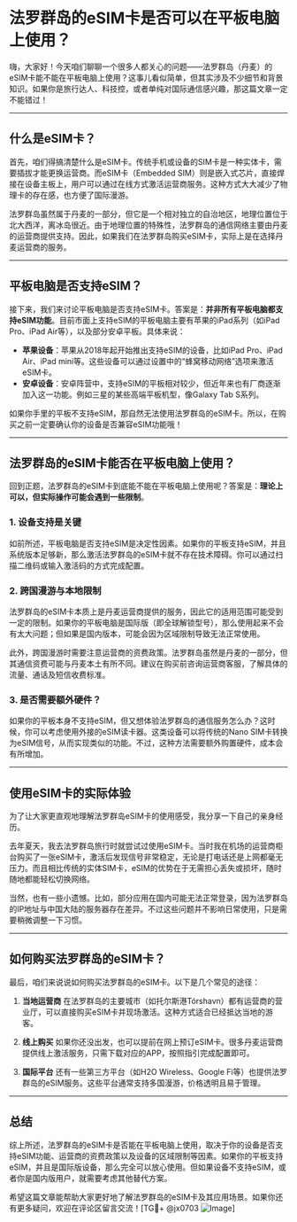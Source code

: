 # 法罗群岛的eSIM卡是否可以在平板电脑上使用？

嗨，大家好！今天咱们聊聊一个很多人都关心的问题——法罗群岛（丹麦）的eSIM卡能不能在平板电脑上使用？这事儿看似简单，但其实涉及不少细节和背景知识。如果你是旅行达人、科技控，或者单纯对国际通信感兴趣，那这篇文章一定不能错过！

---

## 什么是eSIM卡？

首先，咱们得搞清楚什么是eSIM卡。传统手机或设备的SIM卡是一种实体卡，需要插拔才能更换运营商。而eSIM卡（Embedded SIM）则是嵌入式芯片，直接焊接在设备主板上，用户可以通过在线方式激活运营商服务。这种方式大大减少了物理卡的存在感，也方便了国际漫游。

法罗群岛虽然属于丹麦的一部分，但它是一个相对独立的自治地区，地理位置位于北大西洋，离冰岛很近。由于地理位置的特殊性，法罗群岛的通信网络主要由丹麦的运营商提供支持。因此，如果我们在法罗群岛购买eSIM卡，实际上是在选择丹麦运营商的服务。

---

## 平板电脑是否支持eSIM？

接下来，我们来讨论平板电脑是否支持eSIM卡。答案是：**并非所有平板电脑都支持eSIM功能**。目前市面上支持eSIM的平板电脑主要有苹果的iPad系列（如iPad Pro、iPad Air等），以及部分安卓平板。具体来说：

- **苹果设备**：苹果从2018年起开始推出支持eSIM的设备，比如iPad Pro、iPad Air、iPad mini等。这些设备可以通过设置中的“蜂窝移动网络”选项来激活eSIM卡。
- **安卓设备**：安卓阵营中，支持eSIM的平板相对较少，但近年来也有厂商逐渐加入这一功能。例如三星的某些高端平板机型，像Galaxy Tab S系列。

如果你手里的平板不支持eSIM，那自然无法使用法罗群岛的eSIM卡。所以，在购买之前一定要确认你的设备是否兼容eSIM功能哦！

---

## 法罗群岛的eSIM卡能否在平板电脑上使用？

回到正题，法罗群岛的eSIM卡到底能不能在平板电脑上使用呢？答案是：**理论上可以，但实际操作可能会遇到一些限制**。

### 1. 设备支持是关键
如前所述，平板电脑是否支持eSIM是决定性因素。如果你的平板支持eSIM，并且系统版本足够新，那么激活法罗群岛的eSIM卡就不存在技术障碍。你可以通过扫描二维码或输入激活码的方式完成配置。

### 2. 跨国漫游与本地限制
法罗群岛的eSIM卡本质上是丹麦运营商提供的服务，因此它的适用范围可能受到一定的限制。如果你的平板电脑是国际版（即全球解锁型号），那么使用起来不会有太大问题；但如果是国内版本，可能会因为区域限制导致无法正常使用。

此外，跨国漫游时需要注意运营商的资费政策。法罗群岛虽然是丹麦的一部分，但其通信资费可能与丹麦本土有所不同。建议在购买前咨询运营商客服，了解具体的流量、通话及短信收费标准。

### 3. 是否需要额外硬件？
如果你的平板本身不支持eSIM，但又想体验法罗群岛的通信服务怎么办？这时候，你可以考虑使用外接的eSIM读卡器。这类设备可以将传统的Nano SIM卡转换为eSIM信号，从而实现类似的功能。不过，这种方法需要额外购置硬件，成本会有所增加。

---

## 使用eSIM卡的实际体验

为了让大家更直观地理解法罗群岛eSIM卡的使用感受，我分享一下自己的亲身经历。

去年夏天，我去法罗群岛旅行时就尝试过使用eSIM卡。当时我在机场的运营商柜台购买了一张eSIM卡，激活后发现信号非常稳定，无论是打电话还是上网都毫无压力。而且相比传统的实体SIM卡，eSIM的优势在于无需担心丢失或损坏，随时随地都能轻松切换网络。

当然，也有一些小遗憾。比如，部分应用在国内可能无法正常登录，因为法罗群岛的IP地址与中国大陆的服务器存在差异。不过这些问题并不影响日常使用，只是需要稍微调整一下习惯。

---

## 如何购买法罗群岛的eSIM卡？

最后，咱们来说说如何购买法罗群岛的eSIM卡。以下是几个常见的途径：

1. **当地运营商**
   在法罗群岛的主要城市（如托尔斯港Tórshavn）都有运营商的营业厅，可以直接购买eSIM卡并现场激活。这种方式适合已经抵达当地的游客。

2. **线上购买**
   如果你还没出发，也可以提前在网上预订eSIM卡。很多丹麦运营商提供线上激活服务，只需下载对应的APP，按照指引完成配置即可。

3. **国际平台**
   还有一些第三方平台（如H2O Wireless、Google Fi等）也提供法罗群岛的eSIM服务。这些平台通常支持多国漫游，价格透明且易于管理。

---

## 总结

综上所述，法罗群岛的eSIM卡是否能在平板电脑上使用，取决于你的设备是否支持eSIM功能、运营商的资费政策以及设备的区域限制等因素。如果你的平板支持eSIM，并且是国际版设备，那么完全可以放心使用。但如果设备不支持eSIM，或者你是国内版用户，就需要考虑其他替代方案。

希望这篇文章能帮助大家更好地了解法罗群岛的eSIM卡及其应用场景。如果你还有更多疑问，欢迎在评论区留言交流！[TG💪+ @jx0703 ![Image](https://github.com/user-attachments/assets/dbca1d08-cadb-493c-b0ec-ad6f7a83f270)]